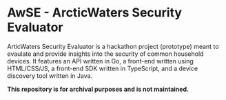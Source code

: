 # AwSE - ArcticWaters Security Evaluator

ArticWaters Security Evaluator is a hackathon project (prototype) meant to evaulate and provide insights into the security of common household devices.
It features an API written in Go, a front-end written using HTML/CSS/JS, a front-end SDK written in TypeScript, and a device discovery tool written in Java.

**This repository is for archival purposes and is not maintained.**
